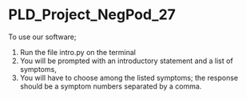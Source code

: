 # PLD_Project_NegPod_27

To use our software;
1. Run the file intro.py on the terminal 
2. You will be prompted with an introductory statement and a list of symptoms,
3. You will have to choose among the listed symptoms; the response should be a symptom numbers separated by a comma.
